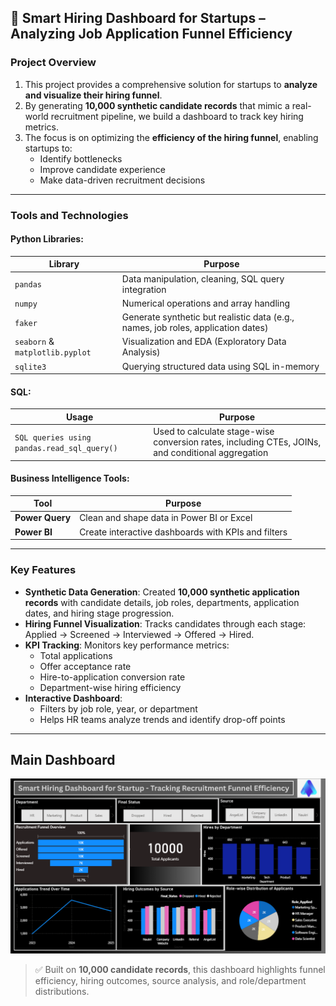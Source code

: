 ## 🚀 Smart Hiring Dashboard for Startups – Analyzing Job Application Funnel Efficiency

### **Project Overview**
1. This project provides a comprehensive solution for startups to **analyze and visualize their hiring funnel**.
2. By generating **10,000 synthetic candidate records** that mimic a real-world recruitment pipeline, we build a dashboard to track key hiring metrics.
3. The focus is on optimizing the **efficiency of the hiring funnel**, enabling startups to:
    - Identify bottlenecks  
    - Improve candidate experience  
    - Make data-driven recruitment decisions

---

### **Tools and Technologies**

#### **Python Libraries:**
| Library | Purpose |
|--------|---------|
| `pandas` | Data manipulation, cleaning, SQL query integration |
| `numpy` | Numerical operations and array handling |
| `faker` | Generate synthetic but realistic data (e.g., names, job roles, application dates) |
| `seaborn` & `matplotlib.pyplot` | Visualization and EDA (Exploratory Data Analysis) |
| `sqlite3` | Querying structured data using SQL in-memory |

#### **SQL:**
| Usage | Purpose |
|-------|---------|
| `SQL queries using pandas.read_sql_query()` | Used to calculate stage-wise conversion rates, including CTEs, JOINs, and conditional aggregation |

#### **Business Intelligence Tools:**
| Tool | Purpose |
|------|---------|
| **Power Query** | Clean and shape data in Power BI or Excel |
| **Power BI** | Create interactive dashboards with KPIs and filters |

---

### **Key Features**

- **Synthetic Data Generation**: Created **10,000 synthetic application records** with candidate details, job roles, departments, application dates, and hiring stage progression.
- **Hiring Funnel Visualization**: Tracks candidates through each stage: Applied → Screened → Interviewed → Offered → Hired.
- **KPI Tracking**: Monitors key performance metrics:
  - Total applications
  - Offer acceptance rate
  - Hire-to-application conversion rate
  - Department-wise hiring efficiency
- **Interactive Dashboard**: 
  - Filters by job role, year, or department
  - Helps HR teams analyze trends and identify drop-off points

---

## **Main Dashboard**

![Main Dashboard](Screenshot%202025-10-01%20030135.png)

> ✅ Built on **10,000 candidate records**, this dashboard highlights funnel efficiency, hiring outcomes, source analysis, and role/department distributions.
